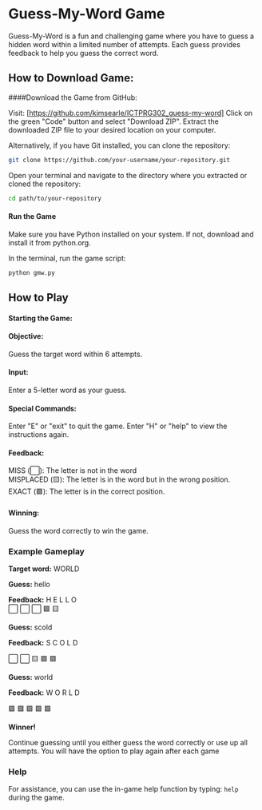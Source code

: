 # Guess-My-Word Game
Guess-My-Word is a fun and challenging game where you have to guess a hidden word within a limited number of attempts. Each guess provides feedback to help you guess the correct word.

## How to Download Game:

####Download the Game from GitHub:

Visit: [https://github.com/kimsearle/ICTPRG302_guess-my-word] 
Click on the green "Code" button and select "Download ZIP".
Extract the downloaded ZIP file to your desired location on your computer.  

Alternatively, if you have Git installed, you can clone the repository:
```bash
git clone https://github.com/your-username/your-repository.git
```  
Open your terminal and navigate to the directory where you extracted or cloned the repository: 
```bash
cd path/to/your-repository
```  
 #### Run the Game
Make sure you have Python installed on your system. If not, download and install it from python.org.

In the terminal, run the game script:
```bash
python gmw.py
```

## How to Play

#### Starting the Game: 

#### Objective: 
Guess the target word within 6 attempts.

#### Input: 
Enter a 5-letter word as your guess.

#### Special Commands:

Enter "E" or "exit" to quit the game.
Enter "H" or "help" to view the instructions again.  

#### Feedback:


MISS (⬜): The letter is not in the word  
MISPLACED (🟨): The letter is in the word but in the wrong position.  
EXACT (🟩): The letter is in the correct position.

#### Winning: 
Guess the word correctly to win the game.


### Example Gameplay

**Target word:** WORLD

**Guess:** hello

**Feedback:** H E L L O   
⬜ ⬜ ⬜ 🟩 🟨    
  
**Guess:** scold

**Feedback:** S C O L D
  
⬜ ⬜ 🟨 🟩 🟩  

**Guess:** world

**Feedback:** W O R L D
  
🟩 🟩 🟩 🟩 🟩  

**Winner!**
    
Continue guessing until you either guess the word correctly or use up all attempts.
You will have the option to play again after each game


### Help
For assistance, you can use the in-game help function by typing: 
```help``` during the game.

